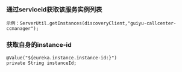 ###  通过serviceid获取该服务实例列表
    示例：ServerUtil.getInstances(discoveryClient,"guiyu-callcenter-ccmanager");

###  获取自身的instance-id
    @Value("${eureka.instance.instance-id:}")  
    private String instanceId;